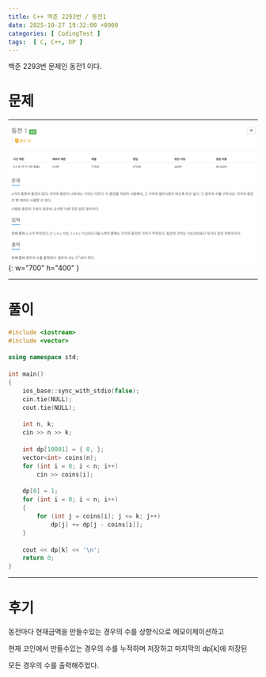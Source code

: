 ```yaml
---
title: C++ 백준 2293번 / 동전1
date: 2025-10-27 19:32:00 +0900
categories: [ CodingTest ]  
tags:  [ C, C++, DP ]
---
```


백준 2293번 문제인 동전1 이다.

# 문제   
---------------------------------------

![Desktop View](/assets/img/동전1.png){: w="700" h="400" }

---------------------------------------

# 풀이

```c++
#include <iostream>
#include <vector>

using namespace std;

int main()
{
	ios_base::sync_with_stdio(false);
	cin.tie(NULL);
	cout.tie(NULL);

	int n, k;
	cin >> n >> k;

	int dp[10001] = { 0, };
	vector<int> coins(n);
	for (int i = 0; i < n; i++)
		cin >> coins[i];

	dp[0] = 1;
	for (int i = 0; i < n; i++)
	{
		for (int j = coins[i]; j <= k; j++)
			dp[j] += dp[j - coins[i]];
	}

	cout << dp[k] << '\n';
	return 0;
}
```
---------------------------------------

# 후기

동전마다 현재금액을 만들수있는 경우의 수를 상향식으로 메모이제이션하고

현재 코인에서 만들수있는 경우의 수를 누적하며 저장하고 마지막의 dp[k]에 저장된

모든 경우의 수를 출력해주었다.
